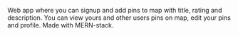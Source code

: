 Web app where you can signup and add pins to map with title, rating and description. You can view yours and other users pins on map, edit your pins and profile.
Made with MERN-stack.
